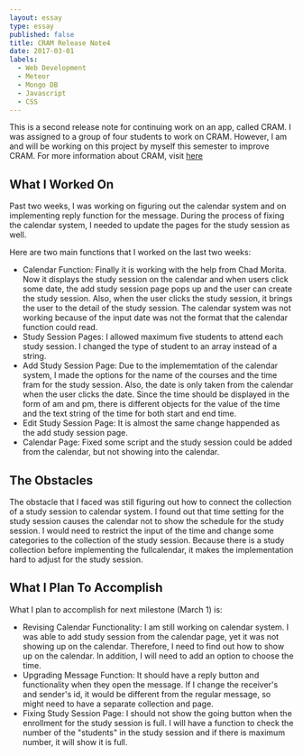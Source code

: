 ```yaml
---
layout: essay
type: essay
published: false
title: CRAM Release Note4
date: 2017-03-01
labels:
  - Web Development
  - Meteor
  - Mongo DB
  - Javascript
  - CSS
---
```


This is a second release note for continuing work on an app, called CRAM.  I was assigned to a group of four students to work on CRAM.  However, I am and will be working on this project by myself this semester to improve CRAM. For more information about CRAM, visit [here](https://cram-colleague.github.io)



## What I Worked On 

Past two weeks, I was working on figuring out the calendar system and on implementing reply function for the message.  During the process of fixing the calendar system, I needed to update the pages for the study session as well.



Here are two main functions that I worked on the last two weeks:



* Calendar Function: Finally it is working with the help from Chad Morita.  Now it displays the study session on the calendar and when users click some date, the add study session page pops up and the user can create the study session.  Also, when the user clicks the study session, it brings the user to the detail of the study session.  The calendar system was not working because of the input date was not the format that the calendar function could read.
* Study Session Pages: I allowed maximum five students to attend each study session.  I changed the type of student to an array instead of a string.
* Add Study Session Page: Due to the implememtation of the calendar system, I made the options for the name of the courses and the time fram for the study session.  Also, the date is only taken from the calendar when the user clicks the date.  Since the time should be displayed in the form of am and pm, there is different objects for the value of the time and the text string of the time for both start and end time.
* Edit Study Session Page: It is almost the same change happended as the add study session page.  
* Calendar Page: Fixed some script and the study session could be added from the calendar, but not showing into the calendar.



## The Obstacles

The obstacle that I faced was still figuring out how to connect the collection of a study session to calendar system.  I found out that time setting for the study session causes the calendar not to show the schedule for the study session.  I would need to restrict the input of the time and change some categories to the collection of the study session.  Because there is a study collection before implementing the fullcalendar, it makes the implementation hard to adjust for the study session.



## What I Plan To Accomplish

What I plan to accomplish for next milestone (March 1) is:  



* Revising Calendar Functionality: I am still working on calendar system.  I was able to add study session from the calendar page, yet it was not showing up on the calendar.  Therefore, I need to find out how to show up on the calendar.  In addition, I will need to add an option to choose the time.
* Upgrading Message Function: It should have a reply button and functionality when they open the message.  If I change the receiver's and sender's id, it would be different from the regular message, so might need to have a separate collection and page.
* Fixing Study Session Page: I should not show the going button when the enrollment for the study session is full.  I will have a function to check the number of the "students" in the study session and if there is maximum number, it will show it is full.

